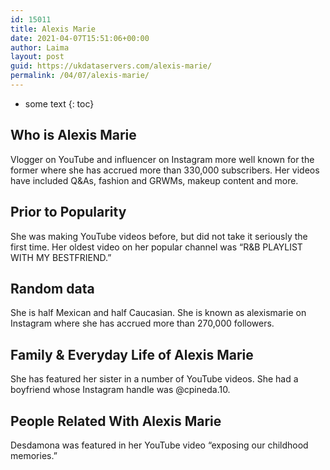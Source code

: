 ```yaml
---
id: 15011
title: Alexis Marie
date: 2021-04-07T15:51:06+00:00
author: Laima
layout: post
guid: https://ukdataservers.com/alexis-marie/
permalink: /04/07/alexis-marie/
---
```


* some text
{: toc}


## Who is Alexis Marie
                  
                  
                  
Vlogger on YouTube and influencer on Instagram more well known for the former where she has accrued more than 330,000 subscribers. Her videos have included Q&As, fashion and GRWMs, makeup content and more. 
                  
              
            
              
            
                
                
                
## Prior to Popularity
                  
                  
                  
She was making YouTube videos before, but did not take it seriously the first time. Her oldest video on her popular channel was &#8220;R&B PLAYLIST WITH MY BESTFRIEND.&#8221;
                  
              
            
              
            
                
                
                
## Random data
                  
                  
                  
She is half Mexican and half Caucasian. She is known as alexismarie on Instagram where she has accrued more than 270,000 followers.
                  
              
            
              
            
                
                
                
## Family & Everyday Life of Alexis Marie
                  
                  
                  
She has featured her sister in a number of YouTube videos. She had a boyfriend whose Instagram handle was @cpineda.10. 
                  
              
            
              
            
                
                
                
## People Related With Alexis Marie
                  
                  
                  
Desdamona was featured in her YouTube video &#8220;exposing our childhood memories.&#8221;
                  
              
            
              
            
                
              
            
              
              
            
            
              
            
          
          
          